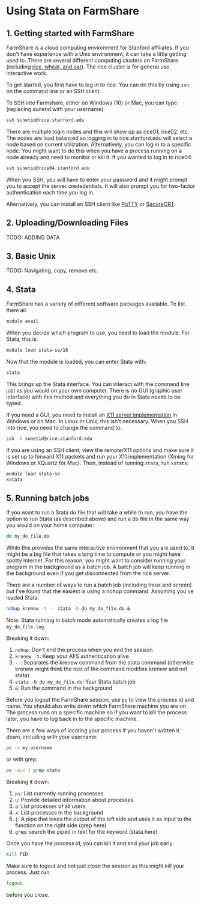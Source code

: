 # Using Stata on FarmShare

## 1. Getting started with FarmShare

FarmShare is a cloud computing environment for Stanford affiliates. If you don't have experience with a Unix environment, it can take a little getting used to. There are several different computing clusters on FarmShare (including [rice, wheat, and oat](https://web.stanford.edu/group/farmshare/cgi-bin/wiki/index.php/FarmShare_2#rice.stanford.edu)). The rice cluster is for general use, interactive work.

To get started, you first have to log in to rice. You can do this by using `ssh` on the command line or an SSH client.

To SSH into Farmshare, either on Windows (10) or Mac, you can type (replacing sunetid with your username):

```bash
ssh sunetid@rice.stanford.edu
```

There are multiple login nodes  and this will show up as rice01, rice02, etc. The nodes are load balanced so logging in to rice.stanford.edu will select a node based on current utilization. Alternatively, you can log in to a specific node. You might want to do this when you have a process running on a node already and need to monitor or kill it. If you wanted to log in to rice04:

```bash
ssh sunetid@rice04.stanford.edu
```

When you SSH, you will have to enter your password and it might prompt you to accept the server crededentials. It will also prompt you for two-factor authentication each time you log in.

Alternatively, you can install an SSH client like [PuTTY](http://www.chiark.greenend.org.uk/~sgtatham/putty/) or [SecureCRT](https://uit.stanford.edu/software/securecrt).


## 2. Uploading/Downloading Files

TODO: ADDING DATA

## 3. Basic Unix

TODO: Navigating, copy, remove etc.

## 4. Stata

FarmShare has a variety of different software packages available. To list them all:

```bash
module avail
```

When you decide which program to use, you need to load the module. For Stata, this is:

```bash
module load stata-se/16
```

Now that the module is loaded, you can enter Stata with:

```bash
stata
```

This brings up the Stata interface. You can interact with the command line just as you would on your own computer. There is no GUI (graphic user interface) with this method and everything you do in Stata needs to be typed.

If you need a GUI, you need to install an [X11 server implementation](https://uit.stanford.edu/service/sharedcomputing/moreX) in Windows or on Mac. In Linux or Unix, this isn't necessary. When you SSH into rice, you need to change the command to:

```bash
ssh -X sunetid@rice.stanford.edu
```

If you are using an SSH client, view the remote/X11 options and make sure it is set up to forward X11 packets and run your X11 implementation (Xming for Windows or XQuartz for Mac). Then, instead of running `stata`, run `xstata`:

```bash
module load stata-se
xstata
```

## 5. Running batch jobs

If you want to run a Stata do file that will take a while to run, you have the option to run Stata (as described above) and run a do file in the same way you would on your home computer:

```Stata
do my_do_file.do
```

While this provides the same interactive environment that you are used to, it might be a big file that takes a long time to compute or you might have spotty internet. For this reason, you might want to consider running your program in the background as a batch job. A batch job will keep running in the background even if you get disconnected from the rice server.

There are a number of ways to run a batch job (including tmux and screen) but I've found that the easiest is using a nohup command. Assuming you've loaded Stata:

```bash
nohup krenew -t -- stata -b do my_do_file.do &
```

Note: Stata running in batch mode automatically creates a log file `my_do_file.log`.

Breaking it down:
  1. `nohup`: Don't end the process when you end the session
  2. `krenew -t`: Keep your AFS authentication alive
  3. `--`: Separates the krenew command from the stata command (otherwise krenew might think the rest of the command modifies krenew and not stata)
  4. `stata -b do my_do_file.do`: Your Stata batch job
  5. `&`: Run the command in the background

Before you logout the FarmShare session, use `ps` to view the process id and name. You should also write down which FarmShare machine you are on. The process runs on a specific machine so if you want to kill the process later, you have to log back in to the specific machine.

There are a few ways of locating your process if you haven't written it down, including with your username:

```bash
ps -u my_username
```

or with grep:

 ```bash
ps -aux | grep stata
```

Breaking it down:
  1. `ps`: List currently running processes
  2. `u`: Provide detailed information about processes
  3. `a`: List processes of all users
  4. `x`: List processes in the background
  5. `|`: A pipe that takes the output of the left side and uses it as input to the function on the right side (grep here)
  5. `grep`: search the piped in text for the keyword (stata here)
  
Once you have the process id, you can kill it and end your job early:

```bash
kill PID
```

Make sure to logout and not just close the session as this might kill your process. Just run:

```bash
logout
```

before you close.
